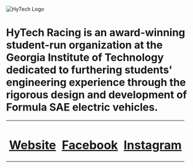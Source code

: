 ![HyTech Logo](https://hytechracing.gatech.edu/images/hytech_logo.png)

# HyTech Racing is an award-winning student-run organization at the Georgia Institute of Technology dedicated to furthering students' engineering experience through the rigorous design and development of Formula SAE electric vehicles.

<table style="width: 100%;">
<tr>
<td>

# [Website](https://hytechracing.gatech.edu/)

</td>
<td>

# [Facebook](https://www.facebook.com/HyTechRacing/)

</td>
<td>

# [Instagram](https://www.instagram.com/hytech.racing/)

</td>
</tr>
</table>


